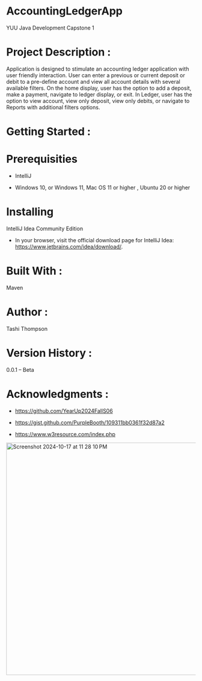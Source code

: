 # AccountingLedgerApp

YUU Java Development Capstone 1

# Project Description :

Application is designed to stimulate an accounting ledger application with user friendly interaction.  User can enter a previous or current deposit or debit to a pre-define account and view all account details with several available filters. On the home display, user has the option to add a deposit, make a payment, navigate to ledger display, or exit.  In Ledger, user has the option to view account, view only deposit, view only debits, or navigate to Reports with additional filters options. 

# Getting Started :

# Prerequisities 

- IntelliJ

- Windows 10, or Windows 11, Mac OS 11 or higher , Ubuntu 20 or higher
 
# Installing 

IntelliJ Idea Community Edition 

- In your browser, visit the official download page for IntelliJ Idea: https://www.jetbrains.com/idea/download/.

# Built With :

Maven 

# Author :

Tashi Thompson 

# Version History  :

0.0.1  –  Beta 

# Acknowledgments :

- https://github.com/YearUp2024FallS06
  
- https://gist.github.com/PurpleBooth/109311bb0361f32d87a2
  
- https://www.w3resource.com/index.php
  
<img width="617" alt="Screenshot 2024-10-17 at 11 28 10 PM" src="https://github.com/user-attachments/assets/bdc286d6-46dc-4d44-8fa0-6f82bcdc0b68">
